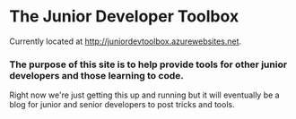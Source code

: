 # The Junior Developer Toolbox
Currently located at http://juniordevtoolbox.azurewebsites.net.  

### The purpose of this site is to help provide tools for other junior developers and those learning to code. 

Right now we're just getting this up and running but it will eventually be a blog for junior and senior developers to post tricks and tools.
